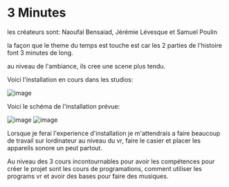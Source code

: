 # 3 Minutes

les créateurs sont:
Naoufal Bensaiad,
Jérémie Lévesque et 
Samuel Poulin


la façon que le theme du temps est touche est car les 2 parties de l'histoire font 3 minutes de long.


au niveau de l'ambiance, ils cree une scene plus tendu.


Voici l'installation en cours dans les studios:


![image](https://user-images.githubusercontent.com/89648302/157369194-8f9eddf3-3a10-4e7f-813c-095cd5806c41.png)


Voici le schéma de l'installation prévue:


![image](https://user-images.githubusercontent.com/89648302/157369344-b3c00f15-855c-4e6f-ba96-a51d8ef92f73.png)
![image](https://user-images.githubusercontent.com/89648302/157369385-eaac0ec1-618e-400d-8b19-781f09c2f741.png)




Lorsque je ferai l'experience d'installation je m'attendrais a faire beaucoup de travail sur lordinateur au niveau du vr, faire le casier et placer les appareils sonore un peut partout.


Au niveau des 3 cours incontournables pour avoir les compétences pour créer le projet sont les cours de programations, comment utiliser les programs vr et avoir des bases pour faire des musiques.
